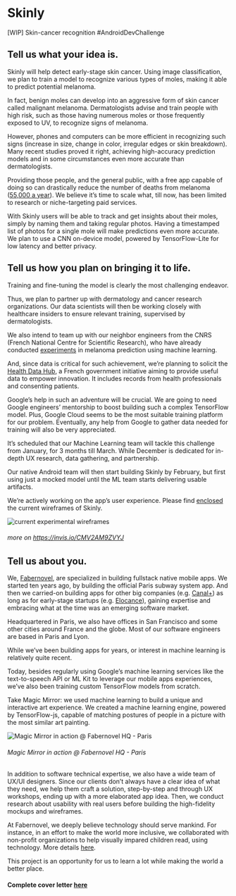 # Skinly
[WIP] Skin-cancer recognition #AndroidDevChallenge


## Tell us what your idea is.

Skinly will help detect early-stage skin cancer. Using image classification, we plan to train a model to recognize various types of moles, making it able to predict potential melanoma.

In fact, benign moles can develop into an aggressive form of skin cancer called malignant melanoma. Dermatologists advise and train people with high risk, such as those having numerous moles or those frequently exposed to UV, to recognize signs of melanoma.

However, phones and computers can be more efficient in recognizing such signs (increase in size, change in color, irregular edges or skin breakdown). Many recent studies proved it right, achieving high-accuracy prediction models and in some circumstances even more accurate than dermatologists.

Providing those people, and the general public, with a free app capable of doing so can drastically reduce the number of deaths from melanoma ([55,000 a year](https://www.iarc.fr/wp-content/uploads/2018/07/WorldCancerReport.pdf)). We believe it’s time to scale what, till now, has been limited to research or niche-targeting paid services.

With Skinly users will be able to track and get insights about their moles, simply by naming them and taking regular photos. Having a timestamped list of photos for a single mole will make predictions even more accurate. We plan to use a CNN on-device model, powered by TensorFlow-Lite for low latency and better privacy.


## Tell us how you plan on bringing it to life. 


Training and fine-tuning the model is clearly the most challenging endeavor.

Thus, we plan to partner up with dermatology and cancer research organizations. Our data scientists will then be working closely with healthcare insiders to ensure relevant training, supervised by dermatologists.

We also intend to team up with our neighbor engineers from the CNRS (French National Centre for Scientific Research), who have already conducted [experiments](https://www.sciencedaily.com/releases/2018/05/180528190839.htm) in melanoma prediction using machine learning.

And, since data is critical for such achievement, we’re planning to solicit the [Health Data Hub](https://www.opusline.fr/en/health-data-hub-an-ambitious-french-initiative-for-tomorrows-health/), a French government initiative aiming to provide useful data to empower innovation. It includes records from health professionals and consenting patients.

Google’s help in such an adventure will be crucial. We are going to need Google engineers’ mentorship to boost building such a complex TensorFlow model. Plus, Google Cloud seems to be the most suitable training platform for our problem. Eventually, any help from Google to gather data needed for training will also be very appreciated.

It’s scheduled that our Machine Learning team will tackle this challenge from January, for 3 months till March. While December is dedicated for in-depth UX research, data gathering, and partnership.

Our native Android team will then start building Skinly by February, but first using just a mocked model until the ML team starts delivering usable artifacts.

We’re actively working on the app’s user experience. Please find [enclosed](https://invis.io/CMV2AM9ZVYJ) the current wireframes of Skinly.

![current experimental wireframes](https://i.ibb.co/8Y1dQ7H/Screen-Shot-2019-12-02-at-20-00-06.png)
###### more on https://invis.io/CMV2AM9ZVYJ 

## Tell us about you. 

We, [Fabernovel](https://www.fabernovel.com/en), are specialized in building fullstack native mobile apps. We started ten years ago, by building the official Paris subway system app. And then we carried-on building apps for other big companies (e.g. [Canal+](https://play.google.com/store/apps/details?id=com.canal.android.canal)) as long as for early-stage startups (e.g. [Elocance](https://www.elocance.com/en/)), gaining expertise and embracing what at the time was an emerging software market.

Headquartered in Paris, we also have offices in San Francisco and some other cities around France and the globe. Most of our software engineers are based in Paris and Lyon.

While we’ve been building apps for years, or interest in machine learning is relatively quite recent.

Today, besides regularly using Google’s machine learning services like the text-to-speech API or ML Kit to leverage our mobile apps experiences, we’ve also been training custom TensorFlow models from scratch.

Take Magic Mirror: we used machine learning to build a unique and interactive art experience. We created a machine learning engine, powered by TensorFlow-js, capable of matching postures of people in a picture with the most similar art painting.

![Magic Mirror in action @ Fabernovel HQ - Paris](https://i.ibb.co/b6b5yFn/img-20190605-160327.jpg)
###### Magic Mirror in action @ Fabernovel HQ - Paris

In addition to software technical expertise, we also have a wide team of UX/UI designers. Since our clients don’t always have a clear idea of what they need, we help them craft a solution, step-by-step and through UX workshops, ending up with a more elaborated app idea. Then, we conduct research about usability with real users before building the high-fidelity mockups and wireframes.

At Fabernovel, we deeply believe technology should serve mankind. For instance, in an effort to make the world more inclusive, we collaborated with non-profit organizations to help visually impared children read, using technology. More details [here](https://www.fabernovel.com/en/clients/cases/tib-on-tab).

This project is an opportunity for us to learn a lot while making the world a better place.


#### Complete cover letter [here](https://docs.google.com/document/d/1VgRLRZA-I2xigD_eB0TBwqxu9BkF_BZBSnVdC8RCqvc/edit?usp=sharing)
